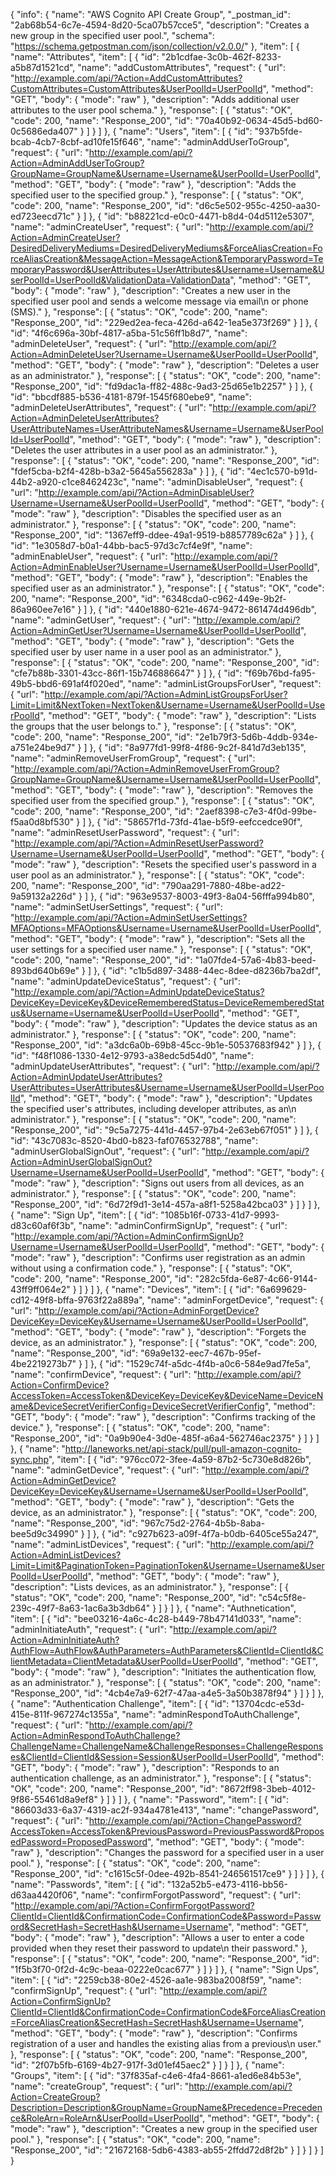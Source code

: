 {
  "info": {
    "name": "AWS Cognito API Create Group",
    "_postman_id": "2ab68b54-6c7e-4594-8d20-5ca07b57cce5",
    "description": "Creates a new group in the specified user pool.",
    "schema": "https://schema.getpostman.com/json/collection/v2.0.0/"
  },
  "item": [
    {
      "name": "Attributes",
      "item": [
        {
          "id": "2b1cdfae-3c0b-462f-8233-a5b87d1521cd",
          "name": "addCustomAttributes",
          "request": {
            "url": "http://example.com/api/?Action=AddCustomAttributes?CustomAttributes=CustomAttributes&UserPoolId=UserPoolId",
            "method": "GET",
            "body": {
              "mode": "raw"
            },
            "description": "Adds additional user attributes to the user pool schema."
          },
          "response": [
            {
              "status": "OK",
              "code": 200,
              "name": "Response_200",
              "id": "70a40b92-0634-45d5-bd60-0c5686eda407"
            }
          ]
        }
      ]
    },
    {
      "name": "Users",
      "item": [
        {
          "id": "937b5fde-bcab-4cb7-8cbf-ad10fe15f646",
          "name": "adminAddUserToGroup",
          "request": {
            "url": "http://example.com/api/?Action=AdminAddUserToGroup?GroupName=GroupName&Username=Username&UserPoolId=UserPoolId",
            "method": "GET",
            "body": {
              "mode": "raw"
            },
            "description": "Adds the specified user to the specified group."
          },
          "response": [
            {
              "status": "OK",
              "code": 200,
              "name": "Response_200",
              "id": "d6c5e502-955c-4250-aa30-ed723eecd71c"
            }
          ]
        },
        {
          "id": "b88221cd-e0c0-4471-b8d4-04d5112e5307",
          "name": "adminCreateUser",
          "request": {
            "url": "http://example.com/api/?Action=AdminCreateUser?DesiredDeliveryMediums=DesiredDeliveryMediums&ForceAliasCreation=ForceAliasCreation&MessageAction=MessageAction&TemporaryPassword=TemporaryPassword&UserAttributes=UserAttributes&Username=Username&UserPoolId=UserPoolId&ValidationData=ValidationData",
            "method": "GET",
            "body": {
              "mode": "raw"
            },
            "description": "Creates a new user in the specified user pool and sends a welcome message via email\n            or phone (SMS)."
          },
          "response": [
            {
              "status": "OK",
              "code": 200,
              "name": "Response_200",
              "id": "229ed2ea-feca-426d-a642-1ea5e373f269"
            }
          ]
        },
        {
          "id": "4f6c696a-30bf-4817-a5ba-51c56ff1b8d7",
          "name": "adminDeleteUser",
          "request": {
            "url": "http://example.com/api/?Action=AdminDeleteUser?Username=Username&UserPoolId=UserPoolId",
            "method": "GET",
            "body": {
              "mode": "raw"
            },
            "description": "Deletes a user as an administrator."
          },
          "response": [
            {
              "status": "OK",
              "code": 200,
              "name": "Response_200",
              "id": "fd9dac1a-ff82-488c-9ad3-25d65e1b2257"
            }
          ]
        },
        {
          "id": "bbcdf885-b536-4181-879f-1545f680ebe9",
          "name": "adminDeleteUserAttributes",
          "request": {
            "url": "http://example.com/api/?Action=AdminDeleteUserAttributes?UserAttributeNames=UserAttributeNames&Username=Username&UserPoolId=UserPoolId",
            "method": "GET",
            "body": {
              "mode": "raw"
            },
            "description": "Deletes the user attributes in a user pool as an administrator."
          },
          "response": [
            {
              "status": "OK",
              "code": 200,
              "name": "Response_200",
              "id": "fdef5cba-b2f4-428b-b3a2-5645a556283a"
            }
          ]
        },
        {
          "id": "4ec1c570-b91d-44b2-a920-c1ce8462423c",
          "name": "adminDisableUser",
          "request": {
            "url": "http://example.com/api/?Action=AdminDisableUser?Username=Username&UserPoolId=UserPoolId",
            "method": "GET",
            "body": {
              "mode": "raw"
            },
            "description": "Disables the specified user as an administrator."
          },
          "response": [
            {
              "status": "OK",
              "code": 200,
              "name": "Response_200",
              "id": "1367eff9-ddee-49a1-9519-b8857789c62a"
            }
          ]
        },
        {
          "id": "1e3058d7-b0a1-44bb-bac5-97d3c7cf4e9f",
          "name": "adminEnableUser",
          "request": {
            "url": "http://example.com/api/?Action=AdminEnableUser?Username=Username&UserPoolId=UserPoolId",
            "method": "GET",
            "body": {
              "mode": "raw"
            },
            "description": "Enables the specified user as an administrator."
          },
          "response": [
            {
              "status": "OK",
              "code": 200,
              "name": "Response_200",
              "id": "6348cda0-c962-449e-9b2f-86a960ee7e16"
            }
          ]
        },
        {
          "id": "440e1880-621e-4674-9472-861474d496db",
          "name": "adminGetUser",
          "request": {
            "url": "http://example.com/api/?Action=AdminGetUser?Username=Username&UserPoolId=UserPoolId",
            "method": "GET",
            "body": {
              "mode": "raw"
            },
            "description": "Gets the specified user by user name in a user pool as an administrator."
          },
          "response": [
            {
              "status": "OK",
              "code": 200,
              "name": "Response_200",
              "id": "cfe7b88b-3301-43cc-86f1-15b746886647"
            }
          ]
        },
        {
          "id": "f69b76bd-fa95-49b5-bbd6-691af4f020ed",
          "name": "adminListGroupsForUser",
          "request": {
            "url": "http://example.com/api/?Action=AdminListGroupsForUser?Limit=Limit&NextToken=NextToken&Username=Username&UserPoolId=UserPoolId",
            "method": "GET",
            "body": {
              "mode": "raw"
            },
            "description": "Lists the groups that the user belongs to."
          },
          "response": [
            {
              "status": "OK",
              "code": 200,
              "name": "Response_200",
              "id": "2e1b79f3-5d6b-4ddb-934e-a751e24be9d7"
            }
          ]
        },
        {
          "id": "8a977fd1-99f8-4f86-9c2f-841d7d3eb135",
          "name": "adminRemoveUserFromGroup",
          "request": {
            "url": "http://example.com/api/?Action=AdminRemoveUserFromGroup?GroupName=GroupName&Username=Username&UserPoolId=UserPoolId",
            "method": "GET",
            "body": {
              "mode": "raw"
            },
            "description": "Removes the specified user from the specified group."
          },
          "response": [
            {
              "status": "OK",
              "code": 200,
              "name": "Response_200",
              "id": "2aef8398-c7e3-4f0d-99be-f5aa0d8bf530"
            }
          ]
        },
        {
          "id": "58657f1d-73fd-41ae-b5f9-eefccedce90f",
          "name": "adminResetUserPassword",
          "request": {
            "url": "http://example.com/api/?Action=AdminResetUserPassword?Username=Username&UserPoolId=UserPoolId",
            "method": "GET",
            "body": {
              "mode": "raw"
            },
            "description": "Resets the specified user's password in a user pool as an administrator."
          },
          "response": [
            {
              "status": "OK",
              "code": 200,
              "name": "Response_200",
              "id": "790aa291-7880-48be-ad22-9a59132a226d"
            }
          ]
        },
        {
          "id": "963e9537-8003-49f3-8a04-56fffa994b80",
          "name": "adminSetUserSettings",
          "request": {
            "url": "http://example.com/api/?Action=AdminSetUserSettings?MFAOptions=MFAOptions&Username=Username&UserPoolId=UserPoolId",
            "method": "GET",
            "body": {
              "mode": "raw"
            },
            "description": "Sets all the user settings for a specified user name."
          },
          "response": [
            {
              "status": "OK",
              "code": 200,
              "name": "Response_200",
              "id": "1a07fde4-57a6-4b83-beed-893bd640b69e"
            }
          ]
        },
        {
          "id": "c1b5d897-3488-44ec-8dee-d8236b7ba2df",
          "name": "adminUpdateDeviceStatus",
          "request": {
            "url": "http://example.com/api/?Action=AdminUpdateDeviceStatus?DeviceKey=DeviceKey&DeviceRememberedStatus=DeviceRememberedStatus&Username=Username&UserPoolId=UserPoolId",
            "method": "GET",
            "body": {
              "mode": "raw"
            },
            "description": "Updates the device status as an administrator."
          },
          "response": [
            {
              "status": "OK",
              "code": 200,
              "name": "Response_200",
              "id": "a3dc6a0b-69b8-45cc-9b1e-50537683f942"
            }
          ]
        },
        {
          "id": "f48f1086-1330-4e12-9793-a38edc5d54d0",
          "name": "adminUpdateUserAttributes",
          "request": {
            "url": "http://example.com/api/?Action=AdminUpdateUserAttributes?UserAttributes=UserAttributes&Username=Username&UserPoolId=UserPoolId",
            "method": "GET",
            "body": {
              "mode": "raw"
            },
            "description": "Updates the specified user's attributes, including developer attributes, as an\n            administrator."
          },
          "response": [
            {
              "status": "OK",
              "code": 200,
              "name": "Response_200",
              "id": "9c5a7275-441d-4457-97b4-2e63eb67f051"
            }
          ]
        },
        {
          "id": "43c7083c-8520-4bd0-b823-faf076532788",
          "name": "adminUserGlobalSignOut",
          "request": {
            "url": "http://example.com/api/?Action=AdminUserGlobalSignOut?Username=Username&UserPoolId=UserPoolId",
            "method": "GET",
            "body": {
              "mode": "raw"
            },
            "description": "Signs out users from all devices, as an administrator."
          },
          "response": [
            {
              "status": "OK",
              "code": 200,
              "name": "Response_200",
              "id": "6d72f9d1-3e14-457a-a8f1-5258a42bca03"
            }
          ]
        }
      ]
    },
    {
      "name": "Sign Up",
      "item": [
        {
          "id": "1085b16f-0733-41d7-9993-d83c60af6f3b",
          "name": "adminConfirmSignUp",
          "request": {
            "url": "http://example.com/api/?Action=AdminConfirmSignUp?Username=Username&UserPoolId=UserPoolId",
            "method": "GET",
            "body": {
              "mode": "raw"
            },
            "description": "Confirms user registration as an admin without using a confirmation code."
          },
          "response": [
            {
              "status": "OK",
              "code": 200,
              "name": "Response_200",
              "id": "282c5fda-6e87-4c66-9144-43ff9ff064e2"
            }
          ]
        }
      ]
    },
    {
      "name": "Devices",
      "item": [
        {
          "id": "6a699629-cd12-49f8-bffa-9763f22a889a",
          "name": "adminForgetDevice",
          "request": {
            "url": "http://example.com/api/?Action=AdminForgetDevice?DeviceKey=DeviceKey&Username=Username&UserPoolId=UserPoolId",
            "method": "GET",
            "body": {
              "mode": "raw"
            },
            "description": "Forgets the device, as an administrator."
          },
          "response": [
            {
              "status": "OK",
              "code": 200,
              "name": "Response_200",
              "id": "69a9e132-eec7-467b-95ef-4be2219273b7"
            }
          ]
        },
        {
          "id": "1529c74f-a5dc-4f4b-a0c6-584e9ad7fe5a",
          "name": "confirmDevice",
          "request": {
            "url": "http://example.com/api/?Action=ConfirmDevice?AccessToken=AccessToken&DeviceKey=DeviceKey&DeviceName=DeviceName&DeviceSecretVerifierConfig=DeviceSecretVerifierConfig",
            "method": "GET",
            "body": {
              "mode": "raw"
            },
            "description": "Confirms tracking of the device."
          },
          "response": [
            {
              "status": "OK",
              "code": 200,
              "name": "Response_200",
              "id": "0a9b90e4-3d0e-485f-a6a4-562746ac2375"
            }
          ]
        }
      ]
    },
    {
      "name": "http://laneworks.net/api-stack/pull/pull-amazon-cognito-sync.php",
      "item": [
        {
          "id": "976cc072-3fee-4a59-87b2-5c730e8d826b",
          "name": "adminGetDevice",
          "request": {
            "url": "http://example.com/api/?Action=AdminGetDevice?DeviceKey=DeviceKey&Username=Username&UserPoolId=UserPoolId",
            "method": "GET",
            "body": {
              "mode": "raw"
            },
            "description": "Gets the device, as an administrator."
          },
          "response": [
            {
              "status": "OK",
              "code": 200,
              "name": "Response_200",
              "id": "967c75d2-2764-4b5b-8aba-bee5d9c34990"
            }
          ]
        },
        {
          "id": "c927b623-a09f-4f7a-b0db-6405ce55a247",
          "name": "adminListDevices",
          "request": {
            "url": "http://example.com/api/?Action=AdminListDevices?Limit=Limit&PaginationToken=PaginationToken&Username=Username&UserPoolId=UserPoolId",
            "method": "GET",
            "body": {
              "mode": "raw"
            },
            "description": "Lists devices, as an administrator."
          },
          "response": [
            {
              "status": "OK",
              "code": 200,
              "name": "Response_200",
              "id": "c54c5f8e-239c-49f7-8a63-1ac6a3b3db64"
            }
          ]
        }
      ]
    },
    {
      "name": "Authnetication",
      "item": [
        {
          "id": "bee03216-4a6c-4c28-b449-78b47141d033",
          "name": "adminInitiateAuth",
          "request": {
            "url": "http://example.com/api/?Action=AdminInitiateAuth?AuthFlow=AuthFlow&AuthParameters=AuthParameters&ClientId=ClientId&ClientMetadata=ClientMetadata&UserPoolId=UserPoolId",
            "method": "GET",
            "body": {
              "mode": "raw"
            },
            "description": "Initiates the authentication flow, as an administrator."
          },
          "response": [
            {
              "status": "OK",
              "code": 200,
              "name": "Response_200",
              "id": "4cb4e7a9-62f7-47aa-a4e5-3a50b3878f94"
            }
          ]
        }
      ]
    },
    {
      "name": "Authentication Challenge",
      "item": [
        {
          "id": "13704cdc-e53d-415e-811f-967274c1355a",
          "name": "adminRespondToAuthChallenge",
          "request": {
            "url": "http://example.com/api/?Action=AdminRespondToAuthChallenge?ChallengeName=ChallengeName&ChallengeResponses=ChallengeResponses&ClientId=ClientId&Session=Session&UserPoolId=UserPoolId",
            "method": "GET",
            "body": {
              "mode": "raw"
            },
            "description": "Responds to an authentication challenge, as an administrator."
          },
          "response": [
            {
              "status": "OK",
              "code": 200,
              "name": "Response_200",
              "id": "8672ff98-3beb-4012-9f86-55461d8a9ef8"
            }
          ]
        }
      ]
    },
    {
      "name": "Password",
      "item": [
        {
          "id": "86603d33-6a37-4319-ac2f-934a4781e413",
          "name": "changePassword",
          "request": {
            "url": "http://example.com/api/?Action=ChangePassword?AccessToken=AccessToken&PreviousPassword=PreviousPassword&ProposedPassword=ProposedPassword",
            "method": "GET",
            "body": {
              "mode": "raw"
            },
            "description": "Changes the password for a specified user in a user pool."
          },
          "response": [
            {
              "status": "OK",
              "code": 200,
              "name": "Response_200",
              "id": "c1615c5f-0dee-492b-8541-246561517ce9"
            }
          ]
        }
      ]
    },
    {
      "name": "Passwords",
      "item": [
        {
          "id": "132a52b5-e473-4116-bb56-d63aa4420f06",
          "name": "confirmForgotPassword",
          "request": {
            "url": "http://example.com/api/?Action=ConfirmForgotPassword?ClientId=ClientId&ConfirmationCode=ConfirmationCode&Password=Password&SecretHash=SecretHash&Username=Username",
            "method": "GET",
            "body": {
              "mode": "raw"
            },
            "description": "Allows a user to enter a code provided when they reset their password to update\n            their password."
          },
          "response": [
            {
              "status": "OK",
              "code": 200,
              "name": "Response_200",
              "id": "1f5b3f70-0f2d-4c9c-beaa-0222e0cac677"
            }
          ]
        }
      ]
    },
    {
      "name": "Sign Ups",
      "item": [
        {
          "id": "2259cb38-80e2-4526-aa1e-983ba2008f59",
          "name": "confirmSignUp",
          "request": {
            "url": "http://example.com/api/?Action=ConfirmSignUp?ClientId=ClientId&ConfirmationCode=ConfirmationCode&ForceAliasCreation=ForceAliasCreation&SecretHash=SecretHash&Username=Username",
            "method": "GET",
            "body": {
              "mode": "raw"
            },
            "description": "Confirms registration of a user and handles the existing alias from a previous\n            user."
          },
          "response": [
            {
              "status": "OK",
              "code": 200,
              "name": "Response_200",
              "id": "2f07b5fb-6169-4b27-917f-3d01ef45aec2"
            }
          ]
        }
      ]
    },
    {
      "name": "Groups",
      "item": [
        {
          "id": "37f835af-c4e6-4fa4-8661-a1ed6e84b53e",
          "name": "createGroup",
          "request": {
            "url": "http://example.com/api/?Action=CreateGroup?Description=Description&GroupName=GroupName&Precedence=Precedence&RoleArn=RoleArn&UserPoolId=UserPoolId",
            "method": "GET",
            "body": {
              "mode": "raw"
            },
            "description": "Creates a new group in the specified user pool."
          },
          "response": [
            {
              "status": "OK",
              "code": 200,
              "name": "Response_200",
              "id": "21672168-5db6-4383-ab55-2ffdd72d8f2b"
            }
          ]
        }
      ]
    }
  ]
}